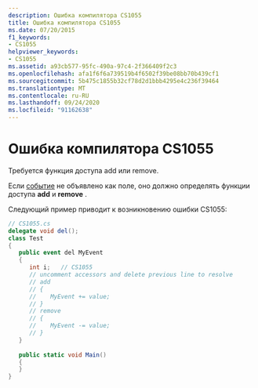 ```yaml
---
description: Ошибка компилятора CS1055
title: Ошибка компилятора CS1055
ms.date: 07/20/2015
f1_keywords:
- CS1055
helpviewer_keywords:
- CS1055
ms.assetid: a93cb577-95fc-490a-97c4-2f366409f2c3
ms.openlocfilehash: afa1f6f6a739519b4f6502f39be08bb70b439cf1
ms.sourcegitcommit: 5b475c1855b32cf78d2d1bbb4295e4c236f39464
ms.translationtype: MT
ms.contentlocale: ru-RU
ms.lasthandoff: 09/24/2020
ms.locfileid: "91162638"
---
```

# <a name="compiler-error-cs1055"></a>Ошибка компилятора CS1055

Требуется функция доступа add или remove.  
  
 Если [событие](../language-reference/keywords/event.md) не объявлено как поле, оно должно определять функции доступа **add** и **remove** .  
  
 Следующий пример приводит к возникновению ошибки CS1055:  
  
```csharp  
// CS1055.cs  
delegate void del();  
class Test  
{  
   public event del MyEvent  
   {  
      int i;   // CS1055  
      // uncomment accessors and delete previous line to resolve  
      // add  
      // {  
      //    MyEvent += value;  
      // }  
      // remove  
      // {  
      //    MyEvent -= value;  
      // }  
   }  
  
   public static void Main()  
   {  
   }  
}  
```
